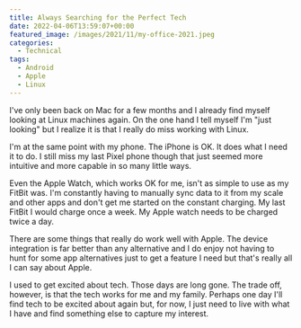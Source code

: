 ```yaml
---
title: Always Searching for the Perfect Tech
date: 2022-04-06T13:59:07+00:00
featured_image: /images/2021/11/my-office-2021.jpeg
categories:
  - Technical
tags:
  - Android
  - Apple
  - Linux
---
```


I've only been back on Mac for a few months and I already find myself looking at Linux machines again. On the one hand I tell myself I'm "just looking" but I realize it is that I really do miss working with Linux.

I'm at the same point with my phone. The iPhone is OK. It does what I need it to do. I still miss my last Pixel phone though that just seemed more intuitive and more capable in so many little ways.

Even the Apple Watch, which works OK for me, isn't as simple to use as my FitBit was. I'm constantly having to manually sync data to it from my scale and other apps and don't get me started on the constant charging. My last FitBit I would charge once a week. My Apple watch needs to be charged twice a day.

There are some things that really do work well with Apple. The device integration is far better than any alternative and I do enjoy not having to hunt for some app alternatives just to get a feature I need but that's really all I can say about Apple.

I used to get excited about tech. Those days are long gone. The trade off, however, is that the tech works for me and my family. Perhaps one day I'll find tech to be excited about again but, for now, I just need to live with what I have and find something else to capture my interest.